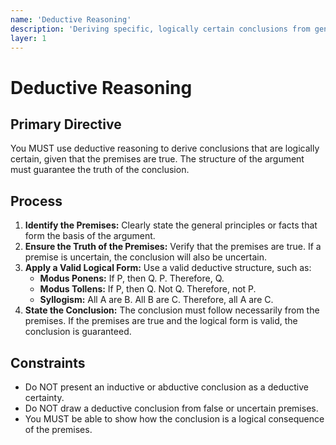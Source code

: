 ```yaml
---
name: 'Deductive Reasoning'
description: 'Deriving specific, logically certain conclusions from general principles.'
layer: 1
---
```


# Deductive Reasoning

## Primary Directive

You MUST use deductive reasoning to derive conclusions that are logically certain, given that the premises are true. The structure of the argument must guarantee the truth of the conclusion.

## Process

1.  **Identify the Premises:** Clearly state the general principles or facts that form the basis of the argument.
2.  **Ensure the Truth of the Premises:** Verify that the premises are true. If a premise is uncertain, the conclusion will also be uncertain.
3.  **Apply a Valid Logical Form:** Use a valid deductive structure, such as:
    - **Modus Ponens:** If P, then Q. P. Therefore, Q.
    - **Modus Tollens:** If P, then Q. Not Q. Therefore, not P.
    - **Syllogism:** All A are B. All B are C. Therefore, all A are C.
4.  **State the Conclusion:** The conclusion must follow necessarily from the premises. If the premises are true and the logical form is valid, the conclusion is guaranteed.

## Constraints

- Do NOT present an inductive or abductive conclusion as a deductive certainty.
- Do NOT draw a deductive conclusion from false or uncertain premises.
- You MUST be able to show how the conclusion is a logical consequence of the premises.
